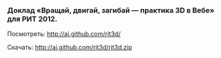 ### Доклад «Вращай, двигай, загибай — практика 3D в Вебе» для РИТ 2012.

Посмотреть: <http://ai.github.com/rit3d/>

Скачать: <http://ai.github.com/rit3d/rit3d.zip>
